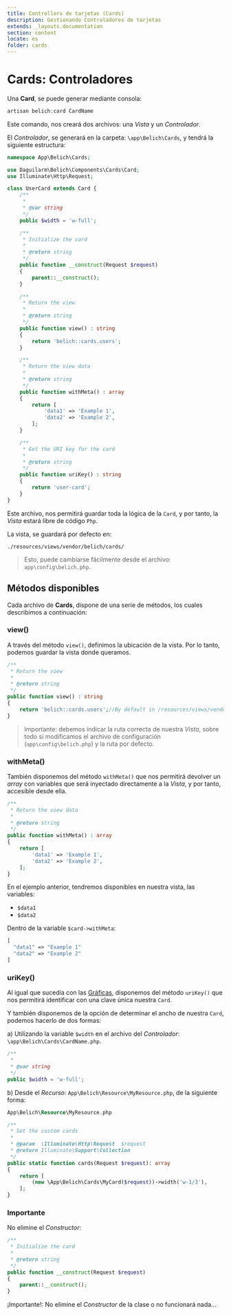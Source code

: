 ```yaml
---
title: Controllers de tarjetas (Cards)
description: Gestionando Controladores de tarjetas
extends: _layouts.documentation
section: content
locate: es
folder: cards
---
```


# Cards: Controladores

Una **Card**, se puede generar mediante consola: 

```php
artisan belich:card CardName
```

Este comando, nos creará dos archivos: una *Vista* y un *Controlador*. 

El *Controlador*, se generará en la carpeta: `\app\Belich\Cards`, y tendrá la siguiente estructura:

```php
namespace App\Belich\Cards;

use Daguilarm\Belich\Components\Cards\Card;
use Illuminate\Http\Request;

class UserCard extends Card {
    /**
     *
     * @var string
     */
    public $width = 'w-full';

    /**
     * Initialize the card
     *
     * @return string
     */
    public function __construct(Request $request)
    {
        parent::__construct();
    }

    /**
     * Return the view
     *
     * @return string
     */
    public function view() : string
    {
        return 'belich::cards.users';
    }

    /**
     * Return the view data
     *
     * @return string
     */
    public function withMeta() : array
    {
        return [
            'data1' => 'Example 1',
            'data2' => 'Example 2',
        ];
    }

    /**
     * Get the URI key for the card
     *
     * @return string
     */
    public function uriKey() : string
    {
        return 'user-card';
    }
}
```

Este archivo, nos permitirá guardar toda la lógica de la `Card`, y por tanto, la *Vista* estará libre de código `Php`.

La vista, se guardará por defecto en:

~~~
./resources/views/vendor/belich/cards/
~~~

>Esto, puede cambiarse fácilmente desde el archivo: `app\config\belich.php`.

## Métodos disponibles 

Cada archivo de **Cards**, dispone de una serie de métodos, los cuales describimos a continuación:

### view()

A través del método `view()`, definimos la ubicación de la vista. Por lo tanto, podemos guardar la vista donde queramos.

```php
/**
 * Return the view
 *
 * @return string
 */
public function view() : string
{
    return 'belich::cards.users';//By default in /resources/views/vendor/belich/cards/users.blade.php
}
```

>Importante: debemos indicar la ruta correcta de nuestra *Vista*, sobre todo si modificamos el archivo de configuración (`app\config\belich.php`) y la ruta por defecto.

### withMeta()

También disponemos del método `withMeta()` que nos permitirá devolver un *array* con variables que será inyectado directamente a la *Vista*, y por tanto, accesible desde ella.

```php
/**
 * Return the view data
 *
 * @return string
 */
public function withMeta() : array
{
    return [
        'data1' => 'Example 1',
        'data2' => 'Example 2',
    ];
}
```

En el ejemplo anterior, tendremos disponibles en nuestra vista, las variables: 

- `$data1`
- `$data2`

Dentro de la variable `$card->withMeta`:

```php 
[
  "data1" => "Example 1"
  "data2" => "Example 2"
]
```

### uriKey()

Al igual que sucedía con las [Gráficas](metrics/metrics-default), disponemos del método `uriKey()` que nos permitirá identificar con una clave única nuestra `Card`.

Y también disponemos de la opción de determinar el ancho de nuestra `Card`, podemos hacerlo de dos formas:

a) Utilizando la variable `$width` en el archivo del *Controlador*: `\app\Belich\Cards\CardName.php`.

```php 
/**
 *
 * @var string
 */
public $width = 'w-full';
```

b) Desde el *Recurso*: `App\Belich\Resource\MyResource.php`, de la siguiente forma:

```php 
App\Belich\Resource\MyResource.php

/**
 * Set the custom cards
 *
 * @param  \Illuminate\Http\Request  $request
 * @return Illuminate\Support\Collection
 */
public static function cards(Request $request): array
{
    return [
        (new \App\Belich\Cards\MyCard($request))->width('w-1/3'),
    ];
}
```

### Importante

No elimine el *Constructor*:

```php 
/**
 * Initialize the card
 *
 * @return string
 */
public function __construct(Request $request)
{
    parent::__construct();
}
```

<div class="blockquote-alert">
    ¡Importante!: No elimine el <i>Constructor</i> de la clase o no funcionará nada...
</div>
